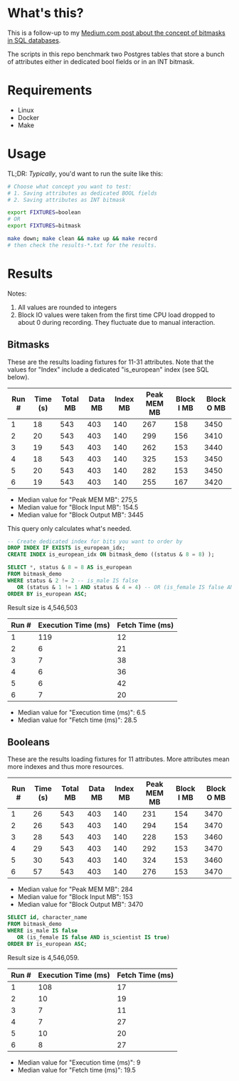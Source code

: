 # What's this?

This is a follow-up to
my [Medium.com post about the concept of bitmasks in SQL databases](https://medium.com/learning-sql/efficient-dbms-storage-of-yes-no-attributes-349d7b4c2ccd).

The scripts in this repo benchmark two Postgres tables that store a bunch of attributes either in dedicated bool fields
or in an INT bitmask.

# Requirements

- Linux
- Docker
- Make

# Usage

TL;DR: *Typically*, you'd want to run the suite like this:

```bash
# Choose what concept you want to test:
# 1. Saving attributes as dedicated BOOL fields
# 2. Saving attributes as INT bitmask

export FIXTURES=boolean
# OR
export FIXTURES=bitmask
```

```bash
make down; make clean && make up && make record 
# then check the results-*.txt for the results.
```

# Results

Notes:

1. All values are rounded to integers
2. Block IO values were taken from the first time CPU load dropped to about 0 during recording. They fluctuate due to
   manual interaction.

## Bitmasks

These are the results loading fixtures for 11-31 attributes. Note that the values for "Index" 
include a dedicated "is_european" index (see SQL below).

| Run # | Time (s) | Total MB | Data MB | Index MB | Peak MEM MB | Block I MB | Block O MB |
|-------|----------|----------|---------|----------|-------------|------------|------------|
| 1     | 18       | 543      | 403     | 140      | 267         | 158        | 3450       |
| 2     | 20       | 543      | 403     | 140      | 299         | 156        | 3410       |
| 3     | 19       | 543      | 403     | 140      | 262         | 153        | 3440       |
| 4     | 18       | 543      | 403     | 140      | 325         | 153        | 3450       |
| 5     | 20       | 543      | 403     | 140      | 282         | 153        | 3450       |
| 6     | 19       | 543      | 403     | 140      | 255         | 167        | 3420       |

* Median value for "Peak MEM MB": 275,5
* Median value for "Block Input MB": 154.5
* Median value for "Block Output MB": 3445

This query only calculates what's needed.

```sql
-- Create dedicated index for bits you want to order by
DROP INDEX IF EXISTS is_european_idx;
CREATE INDEX is_european_idx ON bitmask_demo ((status & 8 = 8) );

SELECT *, status & 8 = 8 AS is_european
FROM bitmask_demo
WHERE status & 2 != 2 -- is_male IS false
   OR (status & 1 != 1 AND status & 4 = 4) -- OR (is_female IS false AND is_scientist IS true)
ORDER BY is_european ASC;
```

Result size is 4,546,503

| Run # | Execution Time (ms) | Fetch Time (ms) |
|-------|---------------------|-----------------|
| 1     | 119                 | 12              |
| 2     | 6                   | 21              |
| 3     | 7                   | 38              |
| 4     | 6                   | 36              |
| 5     | 6                   | 42              |
| 6     | 7                   | 20              |

* Median value for "Execution time (ms)": 6.5
* Median value for "Fetch time (ms)": 28.5

## Booleans

These are the results loading fixtures for 11 attributes. More attributes mean more indexes and thus
more resources.

| Run # | Time (s) | Total MB | Data MB | Index MB | Peak MEM MB | Block I MB | Block O MB |
|-------|----------|----------|---------|----------|-------------|------------|------------|
| 1     | 26       | 543      | 403     | 140      | 231         | 154        | 3470       |
| 2     | 26       | 543      | 403     | 140      | 294         | 154        | 3470       |
| 3     | 28       | 543      | 403     | 140      | 228         | 153        | 3460       |
| 4     | 29       | 543      | 403     | 140      | 292         | 153        | 3470       |
| 5     | 30       | 543      | 403     | 140      | 324         | 153        | 3460       |
| 6     | 57       | 543      | 403     | 140      | 276         | 153        | 3470       |

* Median value for "Peak MEM MB": 284
* Median value for "Block Input MB": 153
* Median value for "Block Output MB": 3470

```sql
SELECT id, character_name
FROM bitmask_demo
WHERE is_male IS false
   OR (is_female IS false AND is_scientist IS true)
ORDER BY is_european ASC;
```

Result size is 4,546,059.

| Run # | Execution Time (ms) | Fetch Time (ms) |
|-------|---------------------|-----------------|
| 1     | 108                 | 17              |
| 2     | 10                  | 19              |
| 3     | 7                   | 11              |
| 4     | 7                   | 27              |
| 5     | 10                  | 20              |
| 6     | 8                   | 27              |

* Median value for "Execution time (ms)": 9
* Median value for "Fetch time (ms)": 19.5